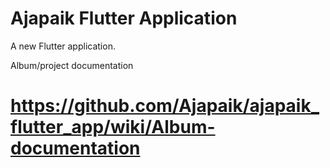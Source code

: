 # Ajapaik Flutter Application

A new Flutter application.

Album/project documentation
# https://github.com/Ajapaik/ajapaik_flutter_app/wiki/Album-documentation
